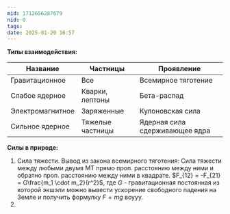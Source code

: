 ```yaml
---
mid: 1712656287679
nid: 0
tags: 
date: 2025-01-20 16:57
---
```

**Типы взаимодействия:**

| Название         | Частницы         | Проявление                     |
| ---------------- | ---------------- | ------------------------------ |
| Гравитационное   | Все              | Всемирное тяготение            |
| Слабое ядерное   | Кварки, лептоны  | Бета-распад                    |
| Электромагнитное | Заряженные       | Кулоновская сила               |
| Сильное ядерное  | Тяжелые частницы | Ядерная сила сдерживающее ядра |
**Силы в природе:**
1. Сила тяжести. Вывод из закона всемирного тяготения:
   Сила тяжести между любыми двумя МТ прямо проп. расстоянию между ними и обратно проп. расстоянию между ними в квадрате.
   $F_{12} = -F_{21} = G\frac{m_1 \cdot m_2}{r^2}$, где $G$ - гравитационная постоянная из которой экшэли можно вывести ускорение свободного падения на Земле и получить формулку $F = mg$ воууу.
2. 